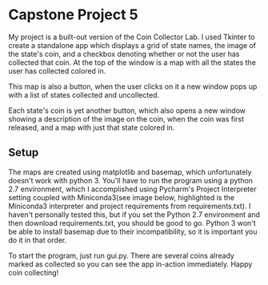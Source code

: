 # Capstone Project 5

My project is a built-out version of the Coin Collector Lab. I used Tkinter to create a standalone app which displays a grid of state names, the image of the state's coin, and a checkbox denoting whether or not the user has collected that coin. At the top of the window is a map with all the states the user has collected colored in. 



This map is also a button, when the user clicks on it a new window pops up with a list of states collected and uncollected.



Each state's coin is yet another button, which also opens a new window showing a description of the image on the coin, when the coin was first released, and a map with just that state colored in.

<h2>Setup</h2>

The maps are created using matplotlib and basemap, which unfortunately doesn't work with python 3. You'll have to run the program using a python 2.7 environment, which I accomplished using Pycharm's Project Interpreter setting coupled with Miniconda3(see image below, highlighted is the Miniconda3 interpreter and project requirements from requirements.txt). I haven't personally tested this, but if you set the Python 2.7 environment and then download requirements.txt, you should be good to go. Python 3 won't be able to install basemap due to their incompatibility, so it is important you do it in that order.

To start the program, just run gui.py. There are several coins already marked as collected so you can see the app in-action immediately. Happy coin collecting!
